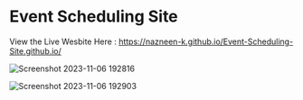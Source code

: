 # Event Scheduling Site

View the Live Wesbite Here : https://nazneen-k.github.io/Event-Scheduling-Site.github.io/

![Screenshot 2023-11-06 192816](https://github.com/nazneen-k/Event-Scheduling-Site/assets/117660793/377cb56e-0211-4580-b784-b195797272a4)

![Screenshot 2023-11-06 192903](https://github.com/nazneen-k/Event-Scheduling-Site/assets/117660793/a0589196-0a40-45ea-946c-36663e371c4e)
